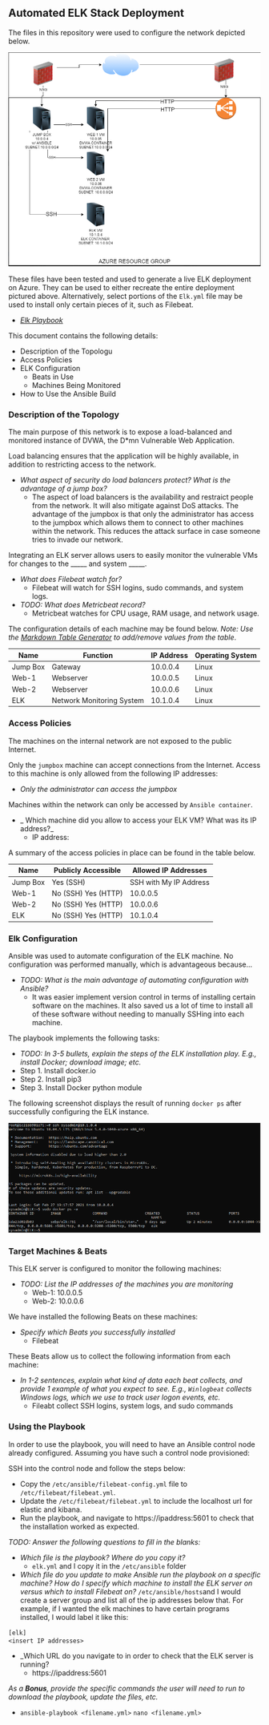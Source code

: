 ## Automated ELK Stack Deployment

The files in this repository were used to configure the network depicted below.

![TODO: Update the path with the name of your diagram](Diagram/Server_Diagram.PNG)

These files have been tested and used to generate a live ELK deployment on Azure. They can be used to either recreate the entire deployment pictured above. Alternatively, select portions of the `Elk.yml` file may be used to install only certain pieces of it, such as Filebeat.

  - _[Elk Playbook](Ansible/Elk.yml)_

This document contains the following details:
- Description of the Topologu
- Access Policies
- ELK Configuration
  - Beats in Use
  - Machines Being Monitored
- How to Use the Ansible Build


### Description of the Topology

The main purpose of this network is to expose a load-balanced and monitored instance of DVWA, the D*mn Vulnerable Web Application.

Load balancing ensures that the application will be highly available, in addition to restricting access to the network.
- _What aspect of security do load balancers protect? What is the advantage of a jump box?_
  - The aspect of load balancers is the availability and restraict people from the network. It will also mitigate against DoS attacks. The advantage of the jumpbox is that only the administrator has access to the jumpbox which allows them to connect to other machines within the network. This reduces the attack surface in case someone tries to invade our network. 

Integrating an ELK server allows users to easily monitor the vulnerable VMs for changes to the _____ and system _____.
- _What does Filebeat watch for?_
  - Filebeat will watch for SSH logins, sudo commands, and system logs. 
- _TODO: What does Metricbeat record?_
  - Metricbeat watches for CPU usage, RAM usage, and network usage.

The configuration details of each machine may be found below.
_Note: Use the [Markdown Table Generator](http://www.tablesgenerator.com/markdown_tables) to add/remove values from the table_.

| Name     | Function | IP Address | Operating System |
|----------|----------|------------|------------------|
| Jump Box | Gateway  | 10.0.0.4   | Linux            |
| Web-1    |    Webserver     |    10.0.0.5        |        Linux          |
| Web-2    |  Webserver        |    10.0.0.6        |    Linux              |
| ELK    | Network Monitoring System         | 10.1.0.4           |          Linux        |

### Access Policies

The machines on the internal network are not exposed to the public Internet. 

Only the `jumpbox` machine can accept connections from the Internet. Access to this machine is only allowed from the following IP addresses:
- _Only the administrator can access the jumpbox_

Machines within the network can only be accessed by `Ansible container`.
- _ Which machine did you allow to access your ELK VM? What was its IP address?_
  -  IP address: 

A summary of the access policies in place can be found in the table below.

| Name     | Publicly Accessible | Allowed IP Addresses |
|----------|---------------------|----------------------|
|     Jump Box | Yes (SSH)         | SSH with My IP Address   |
|     Web-1     |  No (SSH)    Yes (HTTP)               |      10.0.0.5                |
|     Web-2          | No (SSH)      Yes (HTTP)              |    10.0.0.6                 |
|     ELK      | No (SSH)        Yes (HTTP)             |       10.1.0.4               |

### Elk Configuration

Ansible was used to automate configuration of the ELK machine. No configuration was performed manually, which is advantageous because...
- _TODO: What is the main advantage of automating configuration with Ansible?_
  - It was easier implement version control in terms of installing certain software on the machines. It also saved us a lot of time to install all of these software without needing to manually SSHing into each machine.

The playbook implements the following tasks:
- _TODO: In 3-5 bullets, explain the steps of the ELK installation play. E.g., install Docker; download image; etc._
- Step 1. Install docker.io
- Step 2. Install pip3
- Step 3. Install Docker python module

The following screenshot displays the result of running `docker ps` after successfully configuring the ELK instance.

![Docker Output](Diagram/Docker_Output.PNG)

### Target Machines & Beats
This ELK server is configured to monitor the following machines:
- _TODO: List the IP addresses of the machines you are monitoring_
  - Web-1: 10.0.0.5
  - Web-2: 10.0.0.6
  
We have installed the following Beats on these machines:
- _Specify which Beats you successfully installed_
  - Filebeat

These Beats allow us to collect the following information from each machine:
- _In 1-2 sentences, explain what kind of data each beat collects, and provide 1 example of what you expect to see. E.g., `Winlogbeat` collects Windows logs, which we use to track user logon events, etc._
  - Fileabt collect SSH logins, system logs, and sudo commands 

### Using the Playbook
In order to use the playbook, you will need to have an Ansible control node already configured. Assuming you have such a control node provisioned: 

SSH into the control node and follow the steps below:
- Copy the `/etc/ansible/filebeat-config.yml` file to `/etc/filebeat/filebeat.yml`.
- Update the `/etc/filebeat/filebeat.yml` to include the localhost url for elastic and kibana.
- Run the playbook, and navigate to https://ipaddress:5601 to check that the installation worked as expected.

_TODO: Answer the following questions to fill in the blanks:_
- _Which file is the playbook? Where do you copy it?_
  - `elk.yml` and I copy it in the `/etc/ansible` folder
- _Which file do you update to make Ansible run the playbook on a specific machine? How do I specify which machine to install the ELK server on versus which to install Filebeat on?_
   `/etc/ansible/hosts`and I would create a server group and list all of the ip addresses below that. For example, if I wanted the elk machines to have certain programs installed, I would label it like this:
 ```
[elk]
 <insert IP addresses>
```
- _Which URL do you navigate to in order to check that the ELK server is running?
  -  https://ipaddress:5601   

_As a **Bonus**, provide the specific commands the user will need to run to download the playbook, update the files, etc._
  - `ansible-playbook <filename.yml>` `nano <filename.yml>`